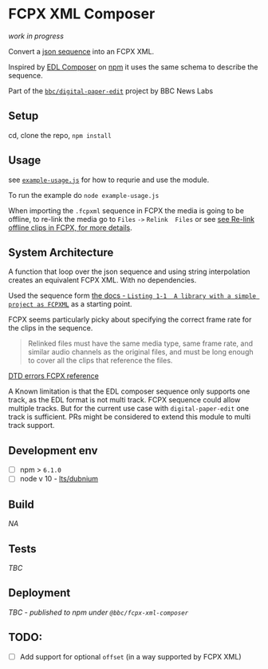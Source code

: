 # FCPX XML Composer

_work in progress_

Convert a [json sequence](./sample/input/example_sequence.json) into an FCPX XML.

Inspired by [EDL Composer](https://github.com/pietrop/edl_composer#readme) on [npm](https://www.npmjs.com/package/edl_composer) it uses the same schema to describe the sequence. 

Part of the [`bbc/digital-paper-edit`](https://github.com/bbc/digital-paper-edit) project by BBC News Labs


## Setup
<!-- _stack - optional_
_How to build and run the code/app_ -->

cd, clone the repo, `npm install`

## Usage

see [`example-usage.js`](./example-usage.js) for how to requrie and use the module.

To run the example do `node example-usage.js`


When importing the `.fcpxml` sequence in FCPX the media is going to be offline, to re-link the media go to `Files` `->` `Relink  Files` or see 
[see Re-link offline clips in FCPX, for more details](https://support.apple.com/kb/PH12701?locale=en_US).

## System Architecture
<!-- _High level overview of system architecture_ -->

A function that loop over the json sequence and using string interpolation creates an equivalent FCPX XML. With no dependencies.

Used the sequence form [the docs - `Listing 1-1  A library with a simple project as FCPXML`](https://developer.apple.com/library/archive/documentation/FinalCutProX/Reference/FinalCutProXXMLFormat/EventsandProjects/EventsandProjects.html) as a starting point.

FCPX seems particularly picky about specifying the correct frame rate for the clips in the sequence.

>Relinked files must have the same media type, same frame rate, and similar audio channels as the original files, and must be long enough to cover all the clips that reference the files.

[DTD errors FCPX reference](https://developer.apple.com/library/archive/documentation/FinalCutProX/Reference/FinalCutProXXMLFormat/FCPXMLDTD/FCPXMLDTD.html)

A Known limitation is that the EDL composer sequence only supports one track, as the EDL format is not multi track. FCPX sequence could allow multiple tracks. But for the current use case with `digital-paper-edit` one track is sufficient. PRs might be considered to extend this module to multi track support.

## Development env
 <!-- _How to run the development environment_
_Coding style convention ref optional, eg which linter to use_
_Linting, github pre-push hook - optional_ -->

- [ ] npm > `6.1.0`
- [ ] node v 10 - [lts/dubnium](https://scotch.io/tutorials/whats-new-in-node-10-dubnium)
<!-- - [ ] see [`.eslintrc`](./.eslintrc) in the various packages for linting rules
Node version is set in node version manager [`.nvmrc`](https://github.com/creationix/nvm#nvmrc) -->

## Build
<!-- _How to run build_ -->

_NA_

## Tests
<!-- _How to carry out tests_ -->

_TBC_

## Deployment
<!-- _How to deploy the code/app into test/staging/production_ -->

_TBC - published to npm under `@bbc/fcpx-xml-composer`_



<!-- Other
https://www.npmjs.com/package/bmjs-fcpxml
-->


## TODO:
- [ ] Add support for optional `offset` (in a way supported by FCPX XML) <!-- needs testing with footage from camcorder  -->